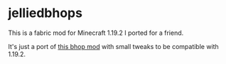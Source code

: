 # jelliedbhops
This is a fabric mod for Minecraft 1.19.2 I ported for a friend.

It's just a port of [this bhop mod](https://github.com/hatninja/Bhops/tree/master) with small tweaks to be compatible with 1.19.2.
